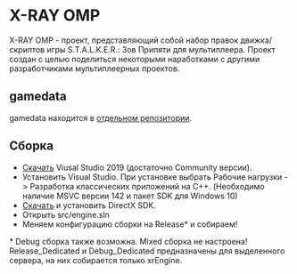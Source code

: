 # X-RAY OMP
X-RAY OMP - проект, представляющий собой набор правок движка/скриптов игры S.T.A.L.K.E.R.: Зов Припяти для мультиплеера. Проект создан с целью поделиться некоторыми наработками с другими разработчиками мультиплеерных проектов.

## gamedata
gamedata находится в [отдельном репозитории](https://github.com/xray-omp/omp-gamedata).

## Сборка
* [Скачать](https://visualstudio.microsoft.com/ru/) Viusal Studio 2019 (достаточно Community версии).
* Установить Visual Studio. При установке выбрать Рабочие нагрузки -> Разработка классических приложений на C++.
(Необходимо наличие MSVC версии 142 и пакет SDK для Windows 10)
* [Скачать](https://www.microsoft.com/en-us/download/details.aspx?id=6812) и установить DirectX SDK.
* Открыть src/engine.sln
* Меняем конфигурацию сборки на Release\* и собираем!

\* Debug сборка также возможна. Mixed сборка не настроена! Release_Dedicated и Debug_Dedicated предназначены для выделенного сервера, на них собирается только xrEngine.
